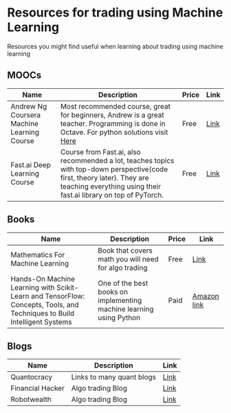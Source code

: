 # Resources for trading using Machine Learning
Resources you might find useful when learning about trading using machine learning

## MOOCs
| Name | Description | Price | Link |
| --- | --- | ---| ---|
| Andrew Ng Coursera Machine Learning Course| Most recommended course, great for beginners, Andrew is a great teacher. Programming is done in Octave. For python solutions visit [Here](https://www.johnwittenauer.net/machine-learning-exercises-in-python-part-1/) | Free | [Link](https://www.coursera.org/learn/machine-learning) |
| Fast.ai Deep Learning Course | Course from Fast.ai, also recommended a lot, teaches topics with top-down perspective(code first, theory later). They are teaching everything using their fast.ai library on top of PyTorch. | Free | [Link](https://course.fast.ai/) |


## Books
| Name | Description | Price | Link |
| --- | --- | ---| ---|
| Mathematics For Machine Learning | Book that covers math you will need for algo trading| Free| [Link](https://quantocracy.com/) |
| Hands-On Machine Learning with Scikit-Learn and TensorFlow: Concepts, Tools, and Techniques to Build Intelligent Systems | One of the best books on implementing machine learning using Python | Paid | [Amazon link](https://www.amazon.com/Hands-Machine-Learning-Scikit-Learn-TensorFlow-ebook/dp/B06XNKV5TS) |


## Blogs
| Name | Description | Link |
| --- | --- | ---| 
| Quantocracy | Links to many quant blogs | [Link](https://quantocracy.com/) |
| Financial Hacker | Algo trading Blog | [Link](https://financial-hacker.com) |
| Robotwealth| Algo trading Blog | [Link](https://robotwealth.com/blog/) |

